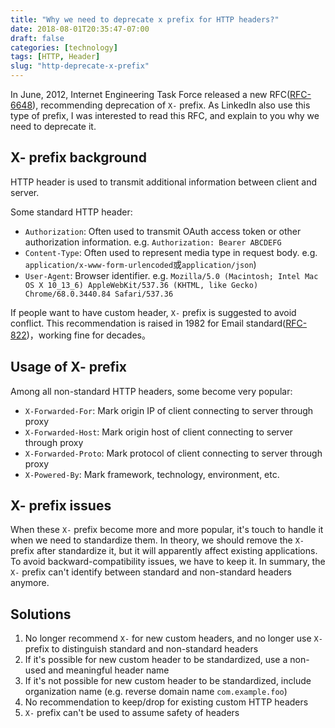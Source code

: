 ```yaml
---
title: "Why we need to deprecate x prefix for HTTP headers?"
date: 2018-08-01T20:35:47-07:00
draft: false
categories: [technology]
tags: [HTTP, Header]
slug: "http-deprecate-x-prefix"
---
```


In June, 2012, Internet Engineering Task Force released a new RFC([RFC-6648](https://tools.ietf.org/html/rfc6648)), recommending deprecation of `X-` prefix. As LinkedIn also use this type of prefix, I was interested to read this RFC, and explain to you why we need to deprecate it.

<!--more-->

## X- prefix background

HTTP header is used to transmit additional information between client and server.

Some standard HTTP header:

- `Authorization`: Often used to transmit OAuth access token or other authorization information. e.g. `Authorization: Bearer ABCDEFG`
- `Content-Type`: Often used to represent media type in request body. e.g. `application/x-www-form-urlencoded`或`application/json`)
- `User-Agent`: Browser identifier. e.g. `Mozilla/5.0 (Macintosh; Intel Mac OS X 10_13_6) AppleWebKit/537.36 (KHTML, like Gecko) Chrome/68.0.3440.84 Safari/537.36`

If people want to have custom header, `X-` prefix is suggested to avoid conflict. This recommendation is raised in 1982 for Email standard([RFC-822](https://tools.ietf.org/html/rfc822))，working fine for decades。

## Usage of X- prefix

Among all non-standard HTTP headers, some become very popular:

- `X-Forwarded-For`: Mark origin IP of client connecting to server through proxy
- `X-Forwarded-Host`: Mark origin host of client connecting to server through proxy
- `X-Forwarded-Proto`: Mark protocol of client connecting to server through proxy
- `X-Powered-By`: Mark framework, technology, environment, etc.

## X- prefix issues

When these `X-` prefix become more and more popular, it's touch to handle it when we need to standardize them. In theory, we should remove the `X-` prefix after standardize it, but it will apparently affect existing applications. To avoid backward-compatibility issues, we have to keep it. In summary, the `X-` prefix can't identify between standard and non-standard headers anymore.

## Solutions

1. No longer recommend `X-` for new custom headers, and no longer use `X-` prefix to distinguish standard and non-standard headers
2. If it's possible for new custom header to be standardized, use a non-used and meaningful header name
3. If it's not possible for new custom header to be standardized, include organization name (e.g. reverse domain name `com.example.foo`)
4. No recommendation to keep/drop for existing custom HTTP headers
5. `X-` prefix can't be used to assume safety of headers